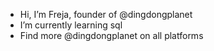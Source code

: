 - Hi, I’m Freja, founder of @dingdongplanet
- I’m currently learning sql 
- Find more @dingdongplanet on all platforms

